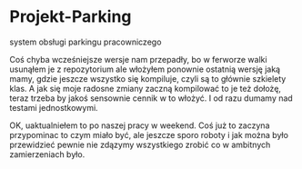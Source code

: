 # Projekt-Parking
 system obsługi parkingu pracowniczego
 
Coś chyba wcześniejsze wersje nam przepadły, bo w ferworze walki usunąłem je z repozytorium ale włożyłem ponownie ostatnią wersję jaką mamy, gdzie jeszcze wszystko się kompiluje, czyli są to głównie szkielety klas. A jak się moje radosne zmiany zaczną kompilować to je też dołożę, teraz trzeba by jakoś sensownie cennik w to włożyć. I od razu dumamy nad testami jednostkowymi.

OK, uaktualniełem to po naszej pracy w weekend. Coś już to zaczyna przypominac to czym miało być, ale jeszcze sporo roboty i jak można było przewidzieć pewnie nie zdązymy wszystkiego zrobić co w ambitnych zamierzeniach było.

